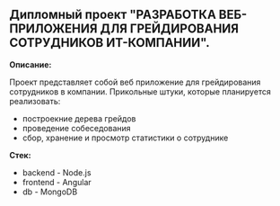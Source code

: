 Дипломный проект "РАЗРАБОТКА ВЕБ-ПРИЛОЖЕНИЯ ДЛЯ ГРЕЙДИРОВАНИЯ СОТРУДНИКОВ ИТ-КОМПАНИИ".
-
**Описание:**

Проект представляет собой веб приложение для грейдирования сотрудников в компании. Прикольные штуки, которые планируется реализовать:
- построекние дерева грейдов
- проведение собеседования
- сбор, хранение и просмотр статистики о сотруднике

**Стек:**
- backend - Node.js
- frontend - Angular
- db - MongoDB
